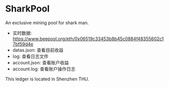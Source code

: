 # SharkPool
An exclusive mining pool for shark man.

- 实时数据: https://www.beepool.org/eth/0x06519c33453b8b45c0884f48355602c17bf59d4e
- datas.json: 查看目前收益
- log: 查看日志文件
- account.json: 查看账户收益
- account.log: 查看账户操作日志

This ledger is located in Shenzhen THU.
